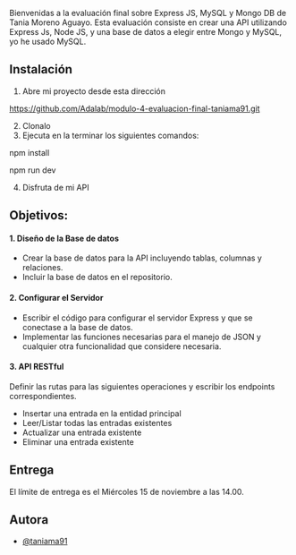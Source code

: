 
Bienvenidas a la evaluación final sobre Express JS, MySQL y Mongo DB de Tania Moreno Aguayo.
Esta evaluación consiste en crear una API utilizando Express Js, Node JS, y una base de datos a elegir entre Mongo y MySQL, yo he usado MySQL.

## Instalación

1. Abre mi proyecto desde esta dirección
   
https://github.com/Adalab/modulo-4-evaluacion-final-taniama91.git

2. Clonalo
3. Ejecuta en la terminar los siguientes comandos:

npm install

npm run dev

4. Disfruta de mi API


## Objetivos:

#### 1. Diseño de la Base de datos
- Crear la base de datos para la API incluyendo tablas, columnas y relaciones.
- Incluir la base de datos en el repositorio.
#### 2. Configurar el Servidor
- Escribir el código para configurar el servidor Express y que se conectase a la base de datos.
- Implementar las funciones necesarias para el manejo de JSON y cualquier otra funcionalidad que considere necesaria.
#### 3. API RESTful
Definir las rutas para las siguientes operaciones y escribir los endpoints correspondientes.
- Insertar una entrada en la entidad principal
- Leer/Listar todas las entradas existentes
- Actualizar una entrada existente
- Eliminar una entrada existente

## Entrega
El límite de entrega es el Miércoles 15 de noviembre a las 14.00.

## Autora

- [@taniama91](https://www.github.com/taniama91)
